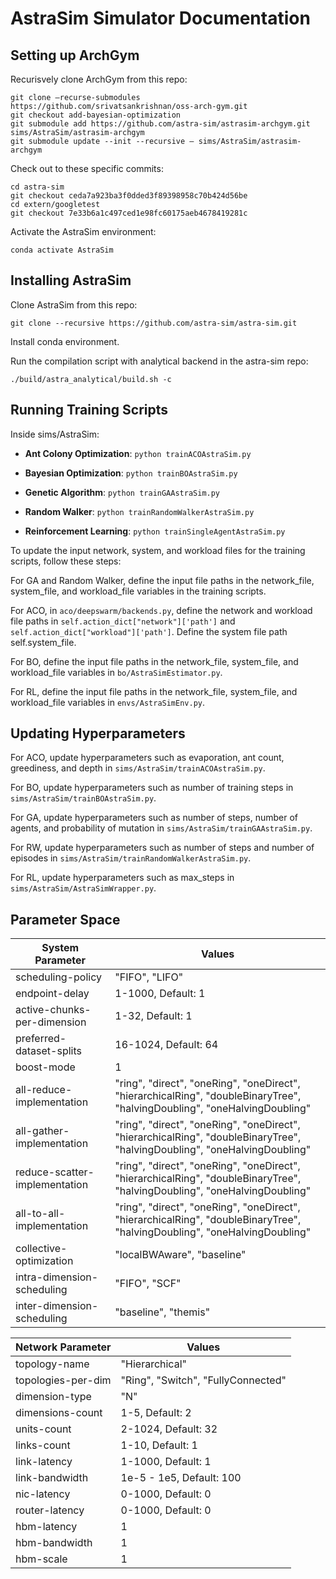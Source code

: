 # AstraSim Simulator Documentation

## Setting up ArchGym

Recurisvely clone ArchGym from this repo:
```
git clone —recurse-submodules https://github.com/srivatsankrishnan/oss-arch-gym.git
git checkout add-bayesian-optimization
git submodule add https://github.com/astra-sim/astrasim-archgym.git sims/AstraSim/astrasim-archgym
git submodule update --init --recursive — sims/AstraSim/astrasim-archgym
```
Check out to these specific commits:
```
cd astra-sim
git checkout ceda7a923ba3f0dded3f89398958c70b424d56be
cd extern/googletest
git checkout 7e33b6a1c497ced1e98fc60175aeb4678419281c
```
Activate the AstraSim environment:
```
conda activate AstraSim
```

## Installing AstraSim

Clone AstraSim from this repo: 
```
git clone --recursive https://github.com/astra-sim/astra-sim.git
```

Install conda environment.

Run the compilation script with analytical backend in the astra-sim repo: 
```
./build/astra_analytical/build.sh -c
```


## Running Training Scripts

Inside sims/AstraSim:

* **Ant Colony Optimization**: ```python trainACOAstraSim.py```

* **Bayesian Optimization**: ```python trainBOAstraSim.py```

* **Genetic Algorithm**: ```python trainGAAstraSim.py```

* **Random Walker**: ```python trainRandomWalkerAstraSim.py```

* **Reinforcement Learning**: ```python trainSingleAgentAstraSim.py```

To update the input network, system, and workload files for the training scripts, follow these steps:

For GA and Random Walker, define the input file paths in the network_file, system_file, and workload_file variables in the training scripts.

For ACO, in ```aco/deepswarm/backends.py```, define the network and workload file paths in ```self.action_dict["network"]['path']``` and ```self.action_dict["workload"]['path']```. Define the system file path self.system_file. 

For BO, define the input file paths in the network_file, system_file, and workload_file variables in ```bo/AstraSimEstimator.py```.

For RL, define the input file paths in the network_file, system_file, and workload_file variables in ```envs/AstraSimEnv.py```.


## Updating Hyperparameters

For ACO, update hyperparameters such as evaporation, ant count, greediness, and depth in ```sims/AstraSim/trainACOAstraSim.py```.

For BO, update hyperparameters such as number of training steps in ```sims/AstraSim/trainBOAstraSim.py```.

For GA, update hyperparameters such as number of steps, number of agents, and probability of mutation in ```sims/AstraSim/trainGAAstraSim.py```.

For RW, update hyperparameters such as number of steps and number of episodes in ```sims/AstraSim/trainRandomWalkerAstraSim.py```.

For RL, update hyperparameters such as max_steps in ```sims/AstraSim/AstraSimWrapper.py```.


## Parameter Space
| System Parameter      | Values        |
| ----------------      | ------------- |
| scheduling-policy      | "FIFO", "LIFO"  |
| endpoint-delay      | 1-1000, Default: 1  |
| active-chunks-per-dimension      | 1-32, Default: 1  |
| preferred-dataset-splits      | 16-1024, Default: 64 |
| boost-mode      | 1  |
| all-reduce-implementation      | "ring", "direct", "oneRing", "oneDirect", "hierarchicalRing", "doubleBinaryTree", "halvingDoubling", "oneHalvingDoubling" |
| all-gather-implementation      | "ring", "direct", "oneRing", "oneDirect", "hierarchicalRing", "doubleBinaryTree", "halvingDoubling", "oneHalvingDoubling" |
| reduce-scatter-implementation      | "ring", "direct", "oneRing", "oneDirect", "hierarchicalRing", "doubleBinaryTree", "halvingDoubling", "oneHalvingDoubling" |
| all-to-all-implementation     | "ring", "direct", "oneRing", "oneDirect", "hierarchicalRing", "doubleBinaryTree", "halvingDoubling", "oneHalvingDoubling" |
| collective-optimization      | "localBWAware", "baseline" |
| intra-dimension-scheduling      | "FIFO", "SCF" |
| inter-dimension-scheduling    | "baseline", "themis" |


| Network Parameter  | Values        |
| ----------------  | ------------- |
| topology-name    | "Hierarchical"  |
| topologies-per-dim     | "Ring", "Switch", "FullyConnected"  |
| dimension-type    | "N"  |
| dimensions-count     | 1-5, Default: 2  |
| units-count    | 2-1024, Default: 32 |
| links-count    | 1-10, Default: 1 |
| link-latency    | 1-1000, Default: 1  |
| link-bandwidth    | 1e-5 - 1e5, Default: 100 |
| nic-latency    | 0-1000, Default: 0  |
| router-latency    | 0-1000, Default: 0 |
| hbm-latency    | 1 |
| hbm-bandwidth    | 1 |
| hbm-scale    | 1 |

